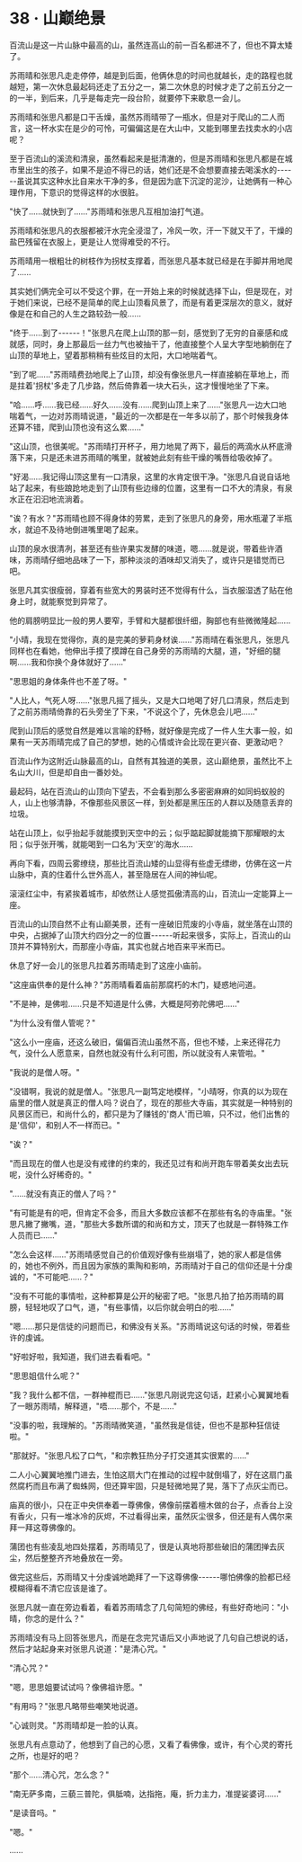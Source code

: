 <link rel="stylesheet" href="../styles/text.css" />
<h1>38 · 山巅绝景</h1>

百流山是这一片山脉中最高的山，虽然连高山的前一百名都进不了，但也不算太矮了。

苏雨晴和张思凡走走停停，越是到后面，他俩休息的时间也就越长，走的路程也就越短，第一次休息最起码还走了五分之一，第二次休息的时候才走了之前五分之一的一半，到后来，几乎是每走完一段台阶，就要停下来歇息一会儿。

苏雨晴和张思凡都是口干舌燥，虽然苏雨晴带了一瓶水，但是对于爬山的二人而言，这一杯水实在是少的可怜，可偏偏这是在大山中，又能到哪里去找卖水的小店呢？

至于百流山的溪流和清泉，虽然看起来是挺清澈的，但是苏雨晴和张思凡都是在城市里出生的孩子，如果不是迫不得已的话，她们还是不会想要直接去喝溪水的------虽说其实这种水比自来水干净的多，但是因为底下沉淀的泥沙，让她俩有一种心理作用，下意识的觉得这样的水很脏。

"快了......就快到了......"苏雨晴和张思凡互相加油打气道。

苏雨晴和张思凡的衣服都被汗水完全浸湿了，冷风一吹，汗一下就又干了，干燥的盐巴残留在衣服上，更是让人觉得难受的不行。

苏雨晴用一根粗壮的树枝作为拐杖支撑着，而张思凡基本就已经是在手脚并用地爬了......

其实她们俩完全可以不受这个罪，在一开始上来的时候就选择下山，但是现在，对于她们来说，已经不是简单的爬上山顶看风景了，而是有着更深层次的意义，就好像是在和自己的人生之路较劲一般......

"终于......到了------！"张思凡在爬上山顶的那一刻，感觉到了无穷的自豪感和成就感，同时，身上那最后一丝力气也被抽干了，他直接整个人呈大字型地躺倒在了山顶的草地上，望着那稍稍有些炫目的太阳，大口地喘着气。

"到了呢......"苏雨晴费劲地爬上了山顶，却没有像张思凡一样直接躺在草地上，而是拄着'拐杖'多走了几步路，然后倚靠着一块大石头，这才慢慢地坐了下来。

"哈......呼......我已经......好久......没有......爬到山顶上来了......"张思凡一边大口地喘着气，一边对苏雨晴说道，"最近的一次都是在一年多以前了，那个时候我身体还算不错，爬到山顶也没有这么累......"

"这山顶，也很美呢。"苏雨晴打开杯子，用力地晃了两下，最后的两滴水从杯底滑落下来，只是还未进苏雨晴的嘴里，就被她此刻有些干燥的嘴唇给吸收掉了。

"好渴......我记得山顶这里有一口清泉，这里的水肯定很干净。"张思凡自说自话地站了起来，有些踉跄地走到了山顶有些边缘的位置，这里有一口不大的清泉，有泉水正在汩汩地流淌着。

"诶？有水？"苏雨晴也顾不得身体的劳累，走到了张思凡的身旁，用水瓶灌了半瓶水，就迫不及待地倒进嘴里喝了起来。

山顶的泉水很清冽，甚至还有些许果实发酵的味道，嗯......就是说，带着些许酒味，苏雨晴仔细地品味了一下，那种淡淡的酒味却又消失了，或许只是错觉而已吧。

张思凡其实很瘦弱，穿着有些宽大的男装时还不觉得有什么，当衣服湿透了贴在他身上时，就能察觉到异常了。

他的肩膀明显比一般的男人要窄，手臂和大腿都很纤细，胸部也有些微微隆起......

"小晴，我现在觉得你，真的是完美的萝莉身材诶......"苏雨晴在看张思凡，张思凡同样也在看她，他伸出手摸了摸蹲在自己身旁的苏雨晴的大腿，道，"好细的腿啊......我和你换个身体就好了......"

"思思姐的身体条件也不差了呀。"

"人比人，气死人呀......"张思凡摇了摇头，又是大口地喝了好几口清泉，然后走到了之前苏雨晴倚靠的石头旁坐了下来，"不说这个了，先休息会儿吧......"

爬到山顶后的感觉自然是难以言喻的舒畅，就好像是完成了一件人生大事一般，如果有一天苏雨晴完成了自己的梦想，她的心情或许会比现在更兴奋、更激动吧？

百流山作为这附近山脉最高的山，自然有其独道的美景，这山巅绝景，虽然比不上名山大川，但是却自由一番妙处。

最起码，站在百流山的山顶向下望去，不会看到那么多密密麻麻的如同蚂蚁般的人，山上也够清静，不像那些风景区一样，到处都是黑压压的人群以及随意丢弃的垃圾。

站在山顶上，似乎抬起手就能摸到天空中的云；似乎踮起脚就能摘下那耀眼的太阳；似乎张开嘴，就能喝到一口名为'天空'的海水......

再向下看，四周云雾缭绕，那些比百流山矮的山显得有些虚无缥缈，仿佛在这一片山脉中，真的住着什么世外高人，甚至隐居在人间的神仙呢。

滚滚红尘中，有紧挨着城市，却依然让人感觉孤傲清高的山，百流山一定能算上一座。

百流山的山顶自然不止有山巅美景，还有一座破旧荒废的小寺庙，就坐落在山顶的中央，占据掉了山顶大约四分之一的位置------听起来很多，实际上，百流山的山顶并不算特别大，而那座小寺庙，其实也就占地百来平米而已。

休息了好一会儿的张思凡拉着苏雨晴走到了这座小庙前。

"这座庙供奉的是什么神？"苏雨晴看着庙前那腐朽的木门，疑惑地问道。

"不是神，是佛啦......只是不知道是什么佛，大概是阿弥陀佛吧......"

"为什么没有僧人管呢？"

"这么小一座庙，还这么破旧，偏偏百流山虽然不高，但也不矮，上来还得花力气，没什么人愿意来，自然也就没有什么利可图，所以就没有人来管啦。"

"我说的是僧人呀。"

"没错啊，我说的就是僧人。"张思凡一副笃定地模样，"小晴呀，你真的以为现在庙里的僧人就是真正的僧人吗？说白了，现在的那些大寺庙，其实就是一种特别的风景区而已，和尚什么的，都只是为了赚钱的'商人'而已嘛，只不过，他们出售的是'信仰'，和别人不一样而已。"

"诶？"

"而且现在的僧人也是没有戒律的约束的，我还见过有和尚开跑车带着美女出去玩呢，没什么好稀奇的。"

"......就没有真正的僧人了吗？"

"有可能是有的吧，但肯定不会多，而且大多数应该都不在那些有名的寺庙里。"张思凡撇了撇嘴，道，"那些大多数所谓的和尚和方丈，顶天了也就是一群特殊工作人员而已......"

"怎么会这样......"苏雨晴感觉自己的价值观好像有些崩塌了，她的家人都是信佛的，她也不例外，而且因为家族的熏陶和影响，苏雨晴对于自己的信仰还是十分虔诚的，"不可能吧......？"

"没有不可能的事情啦，这种都算是公开的秘密了吧。"张思凡拍了拍苏雨晴的肩膀，轻轻地叹了口气，道，"有些事情，以后你就会明白的啦......"

"嗯......那只是信徒的问题而已，和佛没有关系。"苏雨晴说这句话的时候，带着些许的虔诚。

"好啦好啦，我知道，我们进去看看吧。"

"思思姐信什么呢？"

"我？我什么都不信，一群神棍而已......"张思凡刚说完这句话，赶紧小心翼翼地看了一眼苏雨晴，解释道，"唔......那个，不是......"

"没事的啦，我理解的。"苏雨晴微笑道，"虽然我是信徒，但也不是那种狂信徒啦。"

"那就好。"张思凡松了口气，"和宗教狂热分子打交道其实很累的......"

二人小心翼翼地推门进去，生怕这扇大门在推动的过程中就倒塌了，好在这扇门虽然腐朽而且布满了蜘蛛网，但还算牢固，只是轻微地晃了晃，落下了点灰尘而已。

庙真的很小，只在正中央供奉着一尊佛像，佛像前摆着檀木做的台子，点香台上没有香火，只有一堆冰冷的灰烬，不过看得出来，虽然灰尘很多，但还是有人偶尔来拜一拜这尊佛像的。

蒲团也有些凌乱地四处摆着，苏雨晴见了，很是认真地将那些破旧的蒲团掸去灰尘，然后整整齐齐地叠放在一旁。

做完这些后，苏雨晴又十分虔诚地跪拜了一下这尊佛像------哪怕佛像的脸都已经模糊得看不清它应该是谁了。

张思凡就一直在旁边看着，看着苏雨晴念了几句简短的佛经，有些好奇地问："小晴，你念的是什么？"

苏雨晴没有马上回答张思凡，而是在念完咒语后又小声地说了几句自己想说的话，然后才站起身来对张思凡说道："是清心咒。"

"清心咒？"

"嗯，思思姐要试试吗？像佛祖许愿。"

"有用吗？"张思凡略带些嘲笑地说道。

"心诚则灵。"苏雨晴却是一脸的认真。

张思凡有点意动了，他想到了自己的心愿，又看了看佛像，或许，有个心灵的寄托之所，也是好的吧？

"那个......清心咒，怎么念？"

"南无萨多南，三藐三普陀，俱胝喃，达指拖，庵，折力主力，准提娑婆诃......"

"是读音吗。"

"嗯。"

......
